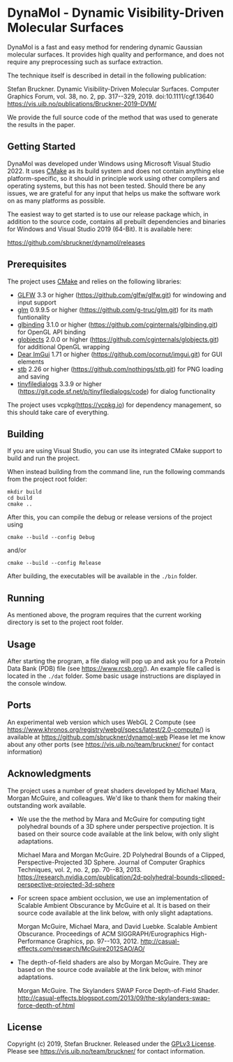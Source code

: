 # DynaMol - Dynamic Visibility-Driven Molecular Surfaces

DynaMol is a fast and easy method for rendering dynamic Gaussian molecular surfaces. It provides high quality and performance, and does not require any preprocessing such as surface extraction.

The technique itself is described in detail in the following publication:

Stefan Bruckner. Dynamic Visibility-Driven Molecular Surfaces. Computer Graphics Forum, vol. 38, no. 2, pp. 317--329, 2019. doi:10.1111/cgf.13640 
https://vis.uib.no/publications/Bruckner-2019-DVM/

We provide the full source code of the method that was used to generate the results in the paper.

## Getting Started

DynaMol was developed under Windows using Microsoft Visual Studio 2022. It uses [CMake](https://cmake.org/) as its build system and does not contain anything else platform-specific, so it should in principle work using other compilers and operating systems, but this has not been tested. Should there be any issues, we are grateful for any input that helps us make the software work on as many platforms as possible.

The easiest way to get started is to use our release package which, in addition to the source code, contains all prebuilt dependencies and binaries for Windows and Visual Studio 2019 (64-Bit). It is available here:

https://github.com/sbruckner/dynamol/releases

## Prerequisites

The project uses [CMake](https://cmake.org/) and relies on the following libraries: 

- [GLFW](https://www.glfw.org/) 3.3 or higher (https://github.com/glfw/glfw.git) for windowing and input support
- [glm](https://glm.g-truc.net/) 0.9.9.5 or higher (https://github.com/g-truc/glm.git) for its math funtionality
- [glbinding](https://github.com/cginternals/glbinding) 3.1.0 or higher (https://github.com/cginternals/glbinding.git) for OpenGL API binding
- [globjects](https://github.com/cginternals/globjects) 2.0.0 or higher (https://github.com/cginternals/globjects.git) for additional OpenGL wrapping
- [Dear ImGui](https://github.com/ocornut/imgui) 1.71 or higher (https://github.com/ocornut/imgui.git) for GUI elements
- [stb](https://github.com/nothings/stb) 2.26 or higher (https://github.com/nothings/stb.git) for PNG loading and saving
- [tinyfiledialogs](https://sourceforge.net/projects/tinyfiledialogs/) 3.3.9 or higher (https://git.code.sf.net/p/tinyfiledialogs/code) for dialog functionality

The project uses vcpkg(https://vcpkg.io) for dependency management, so this should take care of everything.

## Building

If you are using Visual Studio, you can use its integrated CMake support to build and run the project.

When instead building from the command line, run the following commands from the project root folder:

```
mkdir build
cd build
cmake ..
```

After this, you can compile the debug or release versions of the project using 

```
cmake --build --config Debug
```

and/or

```
cmake --build --config Release
```

After building, the executables will be available in the ```./bin``` folder.

## Running

As mentioned above, the program requires that the current working directory is set to the project root folder.

## Usage

After starting the program, a file dialog will pop up and ask you for a Protein Data Bank (PDB) file (see https://www.rcsb.org/). An example file called is located in the ```./dat``` folder. Some basic usage instructions are displayed in the console window.

## Ports

An experimental web version which uses WebGL 2 Compute (see https://www.khronos.org/registry/webgl/specs/latest/2.0-compute/) is available at https://github.com/sbruckner/dynamol-web
Please let me know about any other ports (see https://vis.uib.no/team/bruckner/ for contact information)

## Acknowledgments

The project uses a number of great shaders developed by Michael Mara, Morgan  McGuire, and colleagues. We'd like to thank them for making their outstanding work available. 

- We use the the method by Mara and McGuire for computing tight polyhedral bounds of a 3D sphere under perspective projection. It is based on their source code available at the link below, with only slight adaptations. 

    Michael Mara and Morgan McGuire. 2D Polyhedral Bounds of a Clipped,  Perspective-Projected 3D Sphere. Journal of Computer Graphics Techniques,  vol. 2, no. 2, pp. 70--83, 2013.
    https://research.nvidia.com/publication/2d-polyhedral-bounds-clipped-perspective-projected-3d-sphere 

- For screen space ambient occlusion, we use an implementation of Scalable Ambient Obscurance by McGuire et al. It is based on their source code available at the link below, with only slight adaptations. 

  Morgan McGuire, Michael Mara, and David Luebke. Scalable Ambient Obscurance. Proceedings of ACM SIGGRAPH/Eurographics High-Performance Graphics, pp. 97--103, 2012.
  http://casual-effects.com/research/McGuire2012SAO/AO/ 

- The depth-of-field shaders are also by Morgan McGuire. They are based on the source code available at the link below, with minor adaptations. 

  Morgan McGuire. The Skylanders SWAP Force Depth-of-Field Shader.
  http://casual-effects.blogspot.com/2013/09/the-skylanders-swap-force-depth-of.html 

## License

Copyright (c) 2019, Stefan Bruckner. Released under the [GPLv3 License](LICENSE.md).
Please see https://vis.uib.no/team/bruckner/ for contact information.
